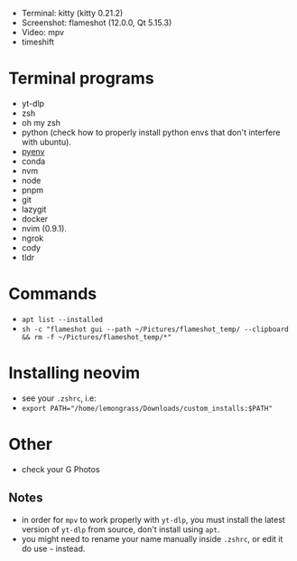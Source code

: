 - Terminal: kitty (kitty 0.21.2)
- Screenshot: flameshot (12.0.0, Qt 5.15.3)
- Video: mpv
- timeshift

# Terminal programs

- yt-dlp
- zsh
- oh my zsh
- python (check how to properly install python envs that don't interfere with ubuntu).
- [pyenv](https://www.youtube.com/watch?v=3my06DUnApM)
- conda
- nvm
- node
- pnpm
- git
- lazygit
- docker
- nvim (0.9.1).
- ngrok
- cody
- tldr

# Commands

- `apt list --installed`
- `sh -c "flameshot gui --path ~/Pictures/flameshot_temp/ --clipboard && rm -f ~/Pictures/flameshot_temp/*"`

# Installing neovim

- see your `.zshrc`, i.e:
- `export PATH="/home/lemongrass/Downloads/custom_installs:$PATH"`

# Other

- check your G Photos

## Notes

- in order for `mpv` to work properly with `yt-dlp`, you must install the latest version of `yt-dlp` from source, don't install using `apt`.
- you might need to rename your name manually inside `.zshrc`, or edit it do use `~` instead.
